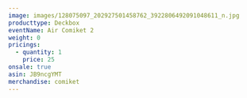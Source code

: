 ```yaml
---
image: images/128075097_202927501458762_3922806492091048611_n.jpg
producttype: Deckbox
eventName: Air Comiket 2
weight: 0
pricings:
  - quantity: 1
    price: 25
onsale: true
asin: JB9ncgYMT
merchandise: comiket
---
```

